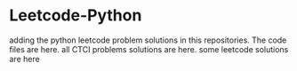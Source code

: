 # Leetcode-Python
adding the python leetcode problem solutions in this repositories. 
The code files are here.
all CTCI problems solutions are here.
some leetcode solutions are here



























































